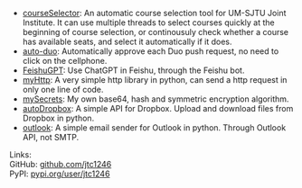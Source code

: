 
- <a href="https://github.com/jtc1246/courseSelector" target="_blank">courseSelector</a>: An automatic course selection tool for UM-SJTU Joint Institute. It can use multiple threads to select courses quickly at the beginning of course selection, or continousuly check whether a course has available seats, and select it automatically if it does.
- <a href="https://github.com/jtc1246/auto-duo" target="_blank">auto-duo</a>: Automatically approve each Duo push request, no need to click on the cellphone.
- <a href="https://github.com/jtc1246/FeishuGPT" target="_blank">FeishuGPT</a>: Use ChatGPT in Feishu, through the Feishu bot.
- <a href="https://github.com/jtc1246/myHttp" target="_blank">myHttp</a>: A very simple http library in python, can send a http request in only one line of code.
- <a href="https://github.com/jtc1246/mySecrets" target="_blank">mySecrets</a>: My own base64, hash and symmetric encryption algorithm.
- <a href="https://github.com/jtc1246/autoDropbox" target="_blank">autoDropbox</a>: A simple API for Dropbox. Upload and download files from Dropbox in python.
- <a href="https://github.com/jtc1246/outlook" target="_blank">outlook</a>: A simple email sender for Outlook in python. Through Outlook API, not SMTP.

Links:
<br>
GitHub: <a href="https://github.com/jtc1246" target="_blank">github.com/jtc1246</a>
<br>
PyPI: <a href="https://pypi.org/user/jtc1246" target="_blank">pypi.org/user/jtc1246</a>
